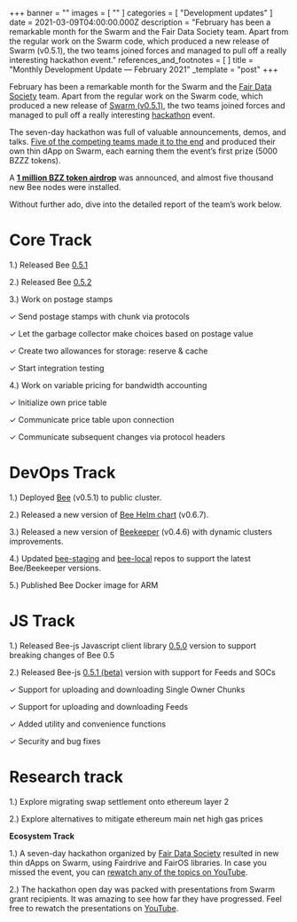 +++
banner = ""
images = [ "" ]
categories = [ "Development updates" ]
date = 2021-03-09T04:00:00.000Z
description = "February has been a remarkable month for the Swarm and the Fair Data Society team. Apart from the regular work on the Swarm code, which produced a new release of Swarm (v0.5.1), the two teams joined forces and managed to pull off a really interesting hackathon event."
references_and_footnotes = [ ]
title = "Monthly Development Update — February 2021"
_template = "post"
+++

February has been a remarkable month for the Swarm and the [Fair Data Society](https://fairdatasociety.org/) team. Apart from the regular work on the Swarm code, which produced a new release of [Swarm (v0.5.1)](https://github.com/ethersphere/bee/releases/tag/v0.5.2), the two teams joined forces and managed to pull off a really interesting [hackathon](https://medium.com/ethereum-swarm/liberate-data-week-hackathon-recap-4fc9899bd30d) event.

The seven-day hackathon was full of valuable announcements, demos, and talks. [Five of the competing teams made it to the end](https://www.youtube.com/watch?v=RS7qK5Kl1a8&list=PL6fQnFAjtuY-VdZ_5TNemX2gYc7eMfqhu&index=3) and produced their own thin dApp on Swarm, each earning them the event’s first prize (5000 BZZZ tokens).

A [**1 million BZZ token airdrop**](https://bit.ly/2Ov1bdG) was announced, and almost five thousand new Bee nodes were installed.

Without further ado, dive into the detailed report of the team’s work below.

# **Core Track**

1\.) Released Bee [0.5.1](https://github.com/ethersphere/bee/releases/tag/v0.5.1)

2\.) Released Bee [0.5.2](https://github.com/ethersphere/bee/releases/tag/v0.5.2)

3\.) Work on postage stamps

✓ Send postage stamps with chunk via protocols

✓ Let the garbage collector make choices based on postage value

✓ Create two allowances for storage: reserve & cache

✓ Start integration testing

4\.) Work on variable pricing for bandwidth accounting

✓ Initialize own price table

✓ Communicate price table upon connection

✓ Communicate subsequent changes via protocol headers

# **DevOps Track**

1\.) Deployed [Bee](https://github.com/ethersphere/bee) (v0.5.1) to public cluster.

2\.) Released a new version of [Bee Helm chart](https://github.com/ethersphere/helm/tree/master/charts/bee) (v0.6.7).

3\.) Released a new version of [Beekeeper](https://github.com/ethersphere/beekeeper) (v0.4.6) with dynamic clusters improvements.

4\.) Updated [bee-staging](https://github.com/ethersphere/bee-staging) and [bee-local](https://github.com/ethersphere/bee-local) repos to support the latest Bee/Beekeeper versions.

5\.) Published Bee Docker image for ARM

# **JS Track**

1\.) Released Bee-js Javascript client library [0.5.0](https://github.com/ethersphere/bee-js/releases/tag/v0.5.0) version to support breaking changes of Bee 0.5

2\.) Released Bee-js [0.5.1 (beta)](https://github.com/ethersphere/bee-js/releases/tag/v0.5.1) version with support for Feeds and SOCs

✓ Support for uploading and downloading Single Owner Chunks

✓ Support for uploading and downloading Feeds

✓ Added utility and convenience functions

✓ Security and bug fixes

# **Research track**

1\.) Explore migrating swap settlement onto ethereum layer 2

2\.) Explore alternatives to mitigate ethereum main net high gas prices

**Ecosystem Track**

1\.) A seven-day hackathon organized by [Fair Data Society](https://fairdatasociety.org/) resulted in new thin dApps on Swarm, using Fairdrive and FairOS libraries. In case you missed the event, you can [rewatch any of the topics on YouTube](https://www.youtube.com/watch?v=tHnASN9bUQI&list=PL6fQnFAjtuY-VdZ_5TNemX2gYc7eMfqhu).

2\.) The hackathon open day was packed with presentations from Swarm grant recipients. It was amazing to see how far they have progressed. Feel free to rewatch the presentations on [YouTube](https://www.youtube.com/watch?v=LSNpdwmqXZE&list=PL6fQnFAjtuY-VdZ_5TNemX2gYc7eMfqhu&index=8).
